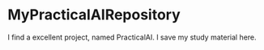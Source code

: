 # MyPracticalAIRepository
I find a excellent project, named PracticalAI. I save my study material here.
